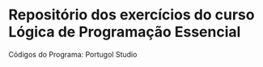 # Repositório dos exercícios do curso Lógica de Programação Essencial
Códigos do Programa: Portugol Studio
